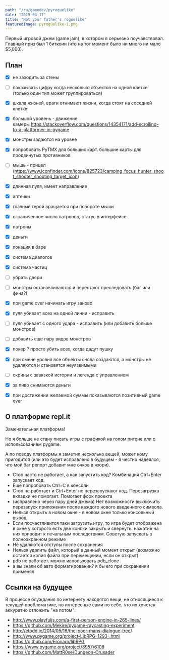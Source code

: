 ```yaml
---
path: "/ru/gamedev/pyroguelike"
date: "2019-04-17"
title: "Not your father's roguelike"
featuredImage: pyroguelike-1.png
---
```


Первый игровой джем (game jam), в котором я серьезно поучавствовал. Главный приз был 1 биткоин (что на тот момент было ни много ни мало $5,000).

## План

- [x] не заходить за стены
- [ ] показывать цифру когда несколько объектов на одной клетке (только один тип может группироваться)
- [x] шкала жизней, враги отнимают жизни, когда стоят на соседней клетке
- [x] большой уровень - движение камеры https://stackoverflow.com/questions/14354171/add-scrolling-to-a-platformer-in-pygame
- [x] монстры задаются на уровне
- [x] попробовать PyTMX для больших карт. большие карты для продвинутых противников
- [ ] мышь - прицел (https://www.iconfinder.com/icons/825723/camping_focus_hunter_shoot_shooter_shooting_target_icon)
- [x] длинная пуля, имеет направление
- [x] аптечки
- [x] главный герой вращается при повороте мыши
- [x] ограниченное число патронов, статус в интерфейсе
- [x] патроны
- [x] деньги
- [x] локация в баре
- [x] система диалогов

- [x] система частиц
- [ ] убрать двери
- [ ] монстры останавливаются и перестают преследовать (баг или фича?)
- [x] при game over начинать игру заново
- [x] пуля убивает всех на одной линии - исправить
- [ ] пуля убивает с одного удара - исправить (или добавить больше монстров)
- [ ] добавить еще пару видов монстров

- [x] покер ? просто убить всех, когда дадут пушку
- [x] при смене уровня все объекты снова создаются, а монстры не удаляются и становятся неуязвимыми
- [ ] скрины с завязкой истории и легенда с управлением
- [x] за пиво снимаются деньги
- [x] при достижении желаемой суммы показываются позитивный game over

## О платформе repl.it

Замечательная платформа!

Но я больше не стану писать игры с графикой на голом питоне или с использованием pygame.

А по поводу платформы я заметил несколько вещей, может кому пригодится (или это будет исправлено в будущем - я честно надеялся, что мой баг репорт добавит мне очков в жюри).

- Стоп часто не работает, а как запустить код? Комбинация Ctrl+Enter запускает код.
- Еще попробовать Ctrl+C в консоли
- Стоп не работает и Ctrl+Enter не перезапускают код. Перезагрузка вкладки не помогает. Помогает форк проекта
- (исправлено через пару дней джема) Нет возможности выключить перезапуск приложения после каждого нового введенного символа.
- Нельзя открыть в новом окне - в новом окне только консольный вывод
- Если посчастливится таки загрузить игру, то игра будет отображена в окне у которого есть две конпки закрыть и свернуть. нажатие на них приводит к печальным последствиям. Советую запускать в полноэкранном режиме
- Не удаляются отступы после сохранения
- Нельзя удалить файл, который в данный момент открыт (возможно остается копия файла при перемещении, если он открыт)
- pdb не работает. можно использовать pdb_clone
- а вы знали об авто форматировании? я бы его при сохранении применял

## Ссылки на будущее

В процессе блуждания по интернету находятся вещи, не относящиеся к текущей проблематике, но интересные сами по себе, что их хочется аккуратно отложить "на потом":

- http://www.playfuljs.com/a-first-person-engine-in-265-lines/
- https://github.com/Mekire/pygame-raycasting-experiment
- http://etodd.io/2014/05/16/the-poor-mans-dialogue-tree/
- http://www.pygame.org/project-LibRPG-1293-.html
- https://github.com/Eronarn/libRPG
- https://www.pygame.org/project/3957/6108
- https://github.com/MattR0se/Dungeon-Crusader